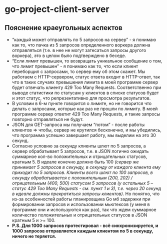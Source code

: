 # go-project-client-server

## Пояснение краеугольных аспектов
- “каждый может отправлять по 5 запросов на сервер” - я понимаю как то, что пачка из 5 запросов определенного воркера должна отправляться (т.е. в нее не могут затесаться запросы другого воркера), это в целом было подтверждено в беседе.
- “Если лимит превышен, то возвращать уникальное сообщение о том, что лимит превышен” - я понимаю как то, что если клиент переборщил с запросами, то сервер ему об этом скажет. Мы работаем с HTTP-сервером, статус ответа входит в HTTP-ответ, так что в таких случаях превышения лимита в моей программе сервер будет отвечать клиенту 429 Too Many Requests. Соответственно при выводе статистики по статусам у клиентов в списке статусов будет и этот статус, что репрезентативно для просмотра результатов.
- В условии в 6-м пункте говорится о лимите, но не говорится что делать с запросами, которые как раз не прошли по лимиту. В моей программе сервер ответит 429 Too Many Requests, и такие запросы повторно отправляться не будут. 
- JSON для GET-запроса мы получаем “потом” - после работы клиентов ⇒ чтобы, сервер не крутился бесконечно, и мы убедились, что программа успешно завершает работу, мы выделим на это 30 секунд.
- Согласно условию за секунду клиенты шлют по 5 запросов, а сервер обрабатывает 5 запросов, т.е. в JSON логично ожидать суммарное кол-во положительных и отрицательных статусов, кратным 5. В идеале конечно должно быть 100 *(сервер же принимает 5 запросов в секунду, в секунду от каждого клиента ему приходит по 5 запросов. Клиенты всего шлют по 100 запросов, в секунду обрабатывается с положительным (200, 202) / отрицательным (400, 500) статусом 5 запросов (у остальных 5 – статус 429 Too Many Requests - см. пункт 1 и 3), т.е. через 20 секунд в идеале должны прекратиться запросы клиентов)*. Но понятно, что из-за особенностей работы планировщика Go мб задержки при формировании запросов и использовании мьютексов (у меня в программе они и используются как раз), так что ждем суммарное количество положительных и отрицательных статусов в JSON кратным 5 и >= 100.
- **P.S. Для 1000 запросов протестировал - всё синхронизируется, и 1000 запросов отправляется каждым клиентом по 5 в секунду, ничего не теряется.**
